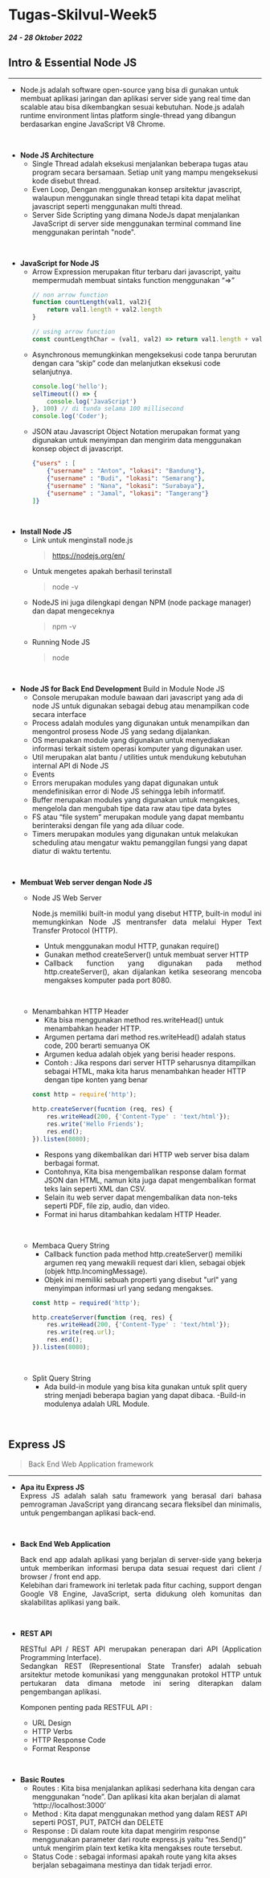 # **Tugas-Skilvul-Week5**
<h5>24 - 28 Oktober 2022</h5>

## **Intro & Essential Node JS**
---

- Node.js adalah software open-source yang bisa di gunakan untuk membuat aplikasi jaringan dan aplikasi server side yang real time dan scalable atau bisa dikembangkan sesuai kebutuhan. Node.js adalah runtime environment lintas platform single-thread yang dibangun berdasarkan engine JavaScript V8 Chrome.

&nbsp;
- **Node JS Architecture**
    - Single Thread adalah eksekusi menjalankan beberapa tugas atau program secara bersamaan. Setiap unit yang mampu mengeksekusi kode disebut thread.
    - Even Loop, Dengan menggunakan konsep arsitektur javascript, walaupun menggunakan single thread tetapi kita dapat melihat javascript seperti menggunakan multi thread.
    - Server Side Scripting yang dimana NodeJs dapat menjalankan JavaScript di server side menggunakan terminal command line menggunakan perintah "node".

&nbsp;
- **JavaScript for Node JS**
    - Arrow Expression merupakan fitur terbaru dari javascript, yaitu mempermudah membuat sintaks function menggunakan “=>”
        ```js
        // non arrow function
        function countLength(val1, val2){
            return val1.length + val2.length
        }

        // using arrow function 
        const countLengthChar = (val1, val2) => return val1.length + val2.length
        ```
    - Asynchronous memungkinkan mengeksekusi code tanpa berurutan dengan cara “skip” code dan melanjutkan eksekusi code selanjutnya.
        ```js
        console.log('hello');
        selTimeout(() => {
            console.log('JavaScript')
        }, 100) // di tunda selama 100 millisecond
        console.log('Coder');
        ```
    - JSON atau Javascript Object Notation merupakan format yang digunakan untuk menyimpan dan mengirim data menggunakan konsep object di javascript. 
        ```json
        {"users" : [
            {"username" : "Anton", "lokasi": "Bandung"},
            {"username" : "Budi", "lokasi": "Semarang"},
            {"username" : "Nana", "lokasi": "Surabaya"},
            {"username" : "Jamal", "lokasi": "Tangerang"}
        ]}
        ```

&nbsp;
- **Install Node JS**
    - Link untuk menginstall node.js
        > https://nodejs.org/en/
    - Untuk mengetes apakah berhasil terinstall
        > node -v
    - NodeJS ini juga dilengkapi dengan NPM (node package manager) dan dapat mengeceknya 
        > npm -v
    - Running Node JS
        > node 

&nbsp;
- **Node JS for Back End Development**
    Build in Module Node JS
    - Console merupakan module bawaan dari javascript yang ada di node JS untuk digunakan sebagai debug atau menampilkan code secara interface
    - Process adalah modules yang digunakan untuk menampilkan dan mengontrol prosess Node JS yang sedang dijalankan.
    - OS merupakan module yang digunakan untuk menyediakan informasi terkait sistem operasi komputer yang digunakan user.
    - Util merupakan alat bantu / utilities untuk mendukung kebutuhan internal API di Node JS
    - Events
    - Errors merupakan modules yang dapat digunakan untuk mendefinisikan error di Node JS sehingga lebih informatif.
    - Buffer  merupakan modules yang digunakan untuk mengakses, mengelola dan mengubah tipe data raw atau tipe data bytes
    - FS atau “file system” merupakan module yang dapat membantu berinteraksi dengan file yang ada diluar code. 
    - Timers merupakan modules yang digunakan untuk melakukan scheduling atau mengatur waktu pemanggilan fungsi yang dapat diatur di waktu tertentu.

&nbsp;
- **Membuat Web server dengan Node JS**
    - Node JS Web Server
        <div align="justify">Node.js memiliki built-in modul yang disebut HTTP, built-in modul ini memungkinkan Node JS mentransfer data melalui Hyper Text Transfer Protocol (HTTP).

        - Untuk menggunakan modul HTTP, gunakan require()
        - Gunakan method createServer() untuk membuat server HTTP
        - Callback function yang digunakan pada method http.createServer(), akan dijalankan ketika seseorang mencoba mengakses komputer pada port 8080.

    &nbsp;
    - Menambahkan HTTP Header
        - Kita bisa menggunakan method res.writeHead() untuk menambahkan header HTTP.
        - Argumen pertama dari method res.writeHead() adalah status code, 200 berarti semuanya OK
        - Argumen kedua adalah objek yang berisi header respons.
        - Contoh : 
        Jika respons dari server HTTP seharusnya ditampilkan sebagai HTML, maka kita harus menambahkan header HTTP dengan tipe konten yang benar
        ```js
        const http = require('http');

        http.createServer(fucntion (req, res) {
            res.writeHead(200, {'Content-Type' : 'text/html'});
            res.write('Hello Friends');
            res.end();
        }).listen(8080);
        ```
        - Respons yang dikembalikan dari HTTP web server bisa dalam berbagai format.
        - Contohnya, Kita bisa mengembalikan response dalam format JSON dan HTML, namun kita juga dapat mengembalikan format teks lain seperti XML dan CSV.
        - Selain itu web server dapat mengembalikan data non-teks seperti PDF, file zip, audio, dan video.
        - Format ini harus ditambahkan kedalam HTTP Header.
    
    &nbsp;
    - Membaca Query String 
        - Callback function pada method http.createServer() memiliki argumen req yang mewakili request dari klien, sebagai objek (objek http.IncomingMessage).
        - Objek ini memiliki sebuah properti yang disebut "url" yang menyimpan informasi url yang sedang mengakses.
        ```js
        const http = required('http');

        http.createServer(function (req, res) {
            res.writeHead(200, {'Content-Type' : 'text/html'});
            res.write(req.url);
            res.end();
        }).listen(8080);
        ```
    
    &nbsp;
    - Split Query String
        - Ada build-in module yang bisa kita gunakan untuk split query string menjadi beberapa bagian yang dapat dibaca.
        -Build-in modulenya adalah URL Module.

&nbsp;
## **Express JS**
> Back End Web Application framework 
---

- **Apa itu Express JS**
    <div align="justify">Express JS adalah salah satu framework yang berasal dari bahasa pemrograman JavaScript yang dirancang secara fleksibel dan minimalis, untuk pengembangan aplikasi back-end.

&nbsp;
- **Back End Web Application**
    <div align="justify">Back end app adalah aplikasi yang berjalan di server-side yang bekerja untuk memberikan informasi berupa data sesuai request dari client / browser / front end app.

    <div align="justify">Kelebihan dari framework ini terletak pada fitur caching, support dengan Google V8 Engine, JavaScript, serta didukung oleh komunitas dan skalabilitas aplikasi yang baik.

&nbsp;
- **REST API**
    <div align="justify">RESTful API / REST API merupakan penerapan dari API (Application Programming Interface). 

    <div align="justify">Sedangkan REST (Representional State Transfer) adalah sebuah arsitektur metode komunikasi yang menggunakan protokol HTTP untuk pertukaran data dimana metode ini sering diterapkan dalam pengembangan aplikasi.

    Komponen penting pada RESTFUL API :
    - URL Design
    - HTTP Verbs
    - HTTP Response Code
    - Format Response

&nbsp;
- **Basic Routes**
    - Routes : Kita bisa menjalankan aplikasi sederhana kita dengan cara menggunakan “node”. Dan aplikasi kita akan berjalan di alamat ‘http://localhost:3000’
    - Method : Kita dapat menggunakan method yang dalam REST API seperti POST, PUT, PATCH dan DELETE
    - Response : Di dalam route kita dapat mengirim response menggunakan parameter dari route express.js yaitu “res.Send()” untuk mengirim plain text ketika kita mengakses route tersebut.
    - Status Code : sebagai informasi apakah route yang kita akses berjalan sebagaimana mestinya dan tidak terjadi error.
